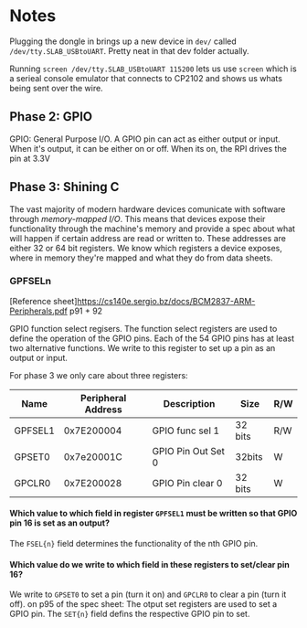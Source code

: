 # Notes

Plugging the dongle in brings up a new device in `dev/` called `/dev/tty.SLAB_USBtoUART`. Pretty neat in that dev folder actually.

Running `screen /dev/tty.SLAB_USBtoUART 115200` lets us use `screen` which is a serieal console emulator that connects to CP2102 and shows us whats being sent over the wire.

## Phase 2: GPIO

GPIO: General Purpose I/O. A GPIO pin can act as either output or input. When it's output, it can be either on or off. When its on, the RPI drives the pin at 3.3V

## Phase 3: Shining C

The vast majority of modern hardware devices comunicate with software through *memory-mapped I/O*. This means that devices expose their functionality through the machine's memory and provide a spec about what will happen if certain address are read or written to. These addresses are either 32 or 64 bit registers. We know which registers a device exposes, where in memory they're mapped and what they do from data sheets.

### GPFSELn

[Reference sheet]<https://cs140e.sergio.bz/docs/BCM2837-ARM-Peripherals.pdf> p91 + 92

GPIO function select regisers. The function select registers are used to define the operation of the GPIO pins. Each of the 54 GPIO pins has at least two alternative functions. We write to this register to set up a pin as an output or input.

For phase 3 we only care about three registers:

| Name | Peripheral Address | Description | Size | R/W |
|------| ------------------ | ----------- | ---- | --- |
|GPFSEL1| 0x7E200004      | GPIO func sel 1 | 32 bits | R/W |
|GPSET0|0x7e20001C        | GPIO Pin Out Set 0 | 32bits | W |
|GPCLR0 | 0x7E200028      | GPIO Pin clear 0   | 32 bits | W |

#### Which value to which field in register `GPFSEL1` must be written so that GPIO pin 16 is set as an output?

The `FSEL{n}` field determines the functionality of the nth GPIO pin.

#### Which value do we write to which field in these registers to set/clear pin 16?

We write to `GPSET0` to set a pin (turn it on) and `GPCLR0` to clear a pin (turn it off). on p95 of the spec sheet: The otput set registers are used to set a GPIO pin. The `SET{n}` field defins the respective GPIO pin to set. 
